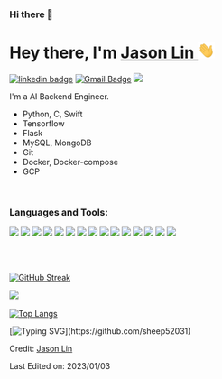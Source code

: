 
### Hi there 👋

<!--
**sheep52031/sheep52031** is a ✨ _special_ ✨ repository because its `README.md` (this file) appears on your GitHub profile.

Here are some ideas to get you started:

- 🔭 I’m currently working on ...
- 🌱 I’m currently learning ...
- 👯 I’m looking to collaborate on ...
- 🤔 I’m looking for help with ...
- 💬 Ask me about ...
- 📫 How to reach me: ...
- 😄 Pronouns: ...
- ⚡ Fun fact: ...
-->

<h1>Hey there, I'm <a  href="https://github.com/uuboyscy/">Jason Lin </a> <img  src="https://raw.githubusercontent.com/ABSphreak/ABSphreak/master/gifs/Hi.gif" width="30px"></h1>

[![linkedin badge](https://img.shields.io/badge/jason-lin-896055125f?style=flat&logo=linkedin)](https://www.linkedin.com/in/jason-lin-896055125/)
[![Gmail Badge](https://img.shields.io/badge/sheep52031@gmail.com-30302f?style=flat&logo=Gmail&logoColor=red)](mailto:sheep52031@gmail.com)
<img src="https://komarev.com/ghpvc/?username=sheep52031&style=plastic" />

I'm a AI Backend Engineer.<br>
<!-- <img align='right' src="http://cdn.lowgif.com/small/9cb12f51dffbaaa6-character-typing-by-vincent-mokuenko-dribbble.gif" width="250" height="210"> -->

- Python, C, Swift
- Tensorflow
- Flask
- MySQL, MongoDB
- Git 
- Docker, Docker-compose
- GCP

<br>

<h3 align="left">Languages and Tools:</h3>
<p align="left"> 
<!--   <img src="https://img.icons8.com/color/48/4a90e2/c-programming.png"/>
  <img src="https://img.icons8.com/color/48/4a90e2/c-plus-plus-logo.png"/> -->
  
  <img src="https://img.icons8.com/color/1x/python.png"/>
  <img src="https://img.icons8.com/color/1x/swift.png"/>
  <img src="https://img.icons8.com/color/1x/c-programming.png"/>
  <img src="https://img.icons8.com/fluency/1x/mysql-logo.png"/>
  <img src="https://img.icons8.com/color/1x/mongodb.png"/>
  <img src="https://img.icons8.com/nolan/1x/flask.png"/>
  <img src="https://img.icons8.com/color/1x/line-me.png"/>
  <img src="https://img.icons8.com/color/1x/tensorflow.png"/>
  <img src="https://img.icons8.com/color/1x/opencv.png"/>
  <img src="https://img.icons8.com/color/48/4a90e2/git.png"/>
  <img src="https://img.icons8.com/color/1x/google-cloud.png"/>
 <img src="https://img.icons8.com/color/1x/docker.png"/>
  <img src="https://img.icons8.com/fluent/48/4a90e2/github.png"/>
  <img src="https://img.icons8.com/color/1x/linux--v2.png"/>
 <img src="https://img.icons8.com/color/48/4a90e2/visual-studio-code-2019.png"/>
</p>

<br>
<br>

[![GitHub Streak](https://github-readme-streak-stats.herokuapp.com?user=sheep52031&theme=dark&date_format=M%20j%5B%2C%20Y%5D)](https://git.io/streak-stats)

<img src = "https://github-readme-stats.vercel.app/api?username=sheep52031&show_icons=true&theme=dark" width = 500>

[![Top Langs](https://github-readme-stats.vercel.app/api/top-langs/?username=sheep52031&theme=dark&layout=compact&langs_count=8)](https://github.com/sheep52031)

[![Typing SVG](https://readme-typing-svg.herokuapp.com?font=Noto+Sans&size=30&pause=1000&center=true&width=435&lines=Thanks+For+Visiting!!)](https://github.com/sheep52031)

Credit: [Jason Lin](https://github.com/sheep52031)

Last Edited on: 2023/01/03
